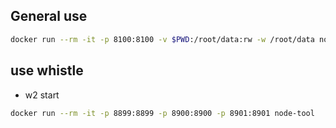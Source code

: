 ## General use

```sh
docker run --rm -it -p 8100:8100 -v $PWD:/root/data:rw -w /root/data node-tool
```

## use whistle

- w2 start

```sh
docker run --rm -it -p 8899:8899 -p 8900:8900 -p 8901:8901 node-tool
```